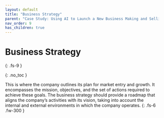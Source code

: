 ```yaml
---
layout: default
title: "Business Strategy"
parent: "Case Study: Using AI to Launch a New Business Making and Selling Umbrellas"
nav_order: 9
has_children: true
---
```


# Business Strategy
{: .fs-9 }

{: .no_toc }


This is where the company outlines its plan for market entry and growth. It encompasses 
the mission, objectives, and the set of actions required to achieve these goals. The 
business strategy should provide a roadmap that aligns the company’s activities with its 
vision, taking into account the internal and external environments in which the company 
operates.
{: .fs-6 .fw-300 }
